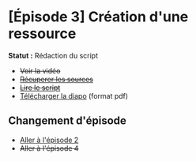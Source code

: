 # [Épisode 3] Création d'une ressource

**Statut :** Rédaction du script

* ~~Voir la vidéo~~
* ~~[Récuperer les sources](https://github.com/SailsToDoAppTutorial/Francais/blob/master/Ep3/src/)~~
* ~~[Lire le script](https://github.com/SailsToDoAppTutorial/Francais/blob/master/Ep3/SCRIPT.md#Épisode-3-création-d-une-ressource)~~
* [Télécharger la diapo](https://github.com/SailsToDoAppTutorial/Francais/blob/master/Ep3/SailsToDoApp-Ep3.pdf) (format pdf)

## Changement d'épisode

* [Aller à l'épisode 2](https://github.com/SailsToDoAppTutorial/Francais/blob/master/Ep2#Épisode-2-configuration-du-serveur)
* ~~Aller à l'épisode 4~~